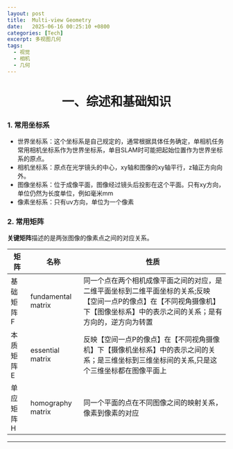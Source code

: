 ```yaml
---
layout: post
title:  Multi-view Geometry
date:   2025-06-16 00:25:10 +0800
categories: [Tech]
excerpt: 多视图几何
tags:
  - 视觉
  - 相机
  - 几何
---
```


# <center>一、综述和基础知识

### 1. 常用坐标系

* 世界坐标系：这个坐标系是自己规定的，通常根据具体任务确定，单相机任务常用相机坐标系作为世界坐标系，单目SLAM时可能把起始位置作为世界坐标系的原点。
* 相机坐标系：原点在光学镜头的中心，xy轴和图像的xy轴平行，z轴正方向向外。
* 图像坐标系：位于成像平面，图像经过镜头后投影在这个平面。只有xy方向，单位仍然为长度单位，例如毫米mm
* 像素坐标系：只有uv方向，单位为一个像素

### 2. 常用矩阵

**关键矩阵**描述的是两张图像的像素点之间的对应关系。

|矩阵|名称|性质|
|---|---|---|
|基础矩阵 F|fundamental matrix|同一个点在两个相机成像平面之间的对应，是二维平面坐标到二维平面坐标的关系;反映【空间一点P的像点】在【不同视角摄像机】下【图像坐标系】中的表示之间的关系；是有方向的，逆方向为转置 |
|本质矩阵 E|essential matrix|反映【空间一点P的像点】在【不同视角摄像机】下【摄像机坐标系】中的表示之间的关系；是三维坐标到三维坐标间的关系,只是这个三维坐标都在图像平面上 |
|单应矩阵 H|homography matrix|同一个平面的点在不同图像之间的映射关系，像素到像素的对应 |

---
